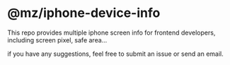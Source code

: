 # @mz/iphone-device-info

This repo provides multiple iphone screen info for frontend developers, including screen pixel, safe area...

if you have any suggestions, feel free to submit an issue or send an email.
